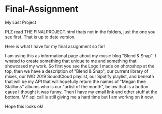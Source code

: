 # Final-Assignment
My Last Project

PLZ read THE FINALPROJECT.html thats not in the folders, just the one you see first. That is up to date version.

Here is what I have for my final assignment so far!

I am using this as informational page about my music blog "Blend & Snap". I wnated to create something that unique to me and something that showcased my work. So first you see the Logo I made on photoshop at the top, then we have a description of "Blend & Snap", our current library of mixes, our IWD 2019 SoundCloud playlist, our Spotify playlist, and beneath that will be my API that will hopefully return the names of "Megan thee Stallions" albums who is our "artist of the month", below that is a button cause I thought it was funny. Then I have my email link and other stuff at the bottom. MY api call is still giving me a hard time but I am workng on it now. 

Hope this looks ok! 
